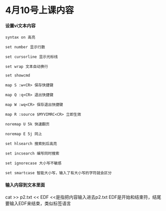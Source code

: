 # 4月10号上课内容
#### 设置vi文本内容

```
syntax on 高亮

set number 显示行数

set cursorline 显示光标线

set wrap 文本自动换行

set showcmd 

map S :w<CR> 保存快捷键

map Q :q<CR> 退出快捷键

map W :wq<CR> 保存退出快捷键

map R :source $MYVIMRC<CR> 立即生效

noremap U 5k 快速翻页

noremap E 5j 同上

set hlsearch 搜索到后高亮

set incsearch 编写同时搜索

set ignorecase 大小写不敏感

set smartcase 智能大小写，输入了有大小写的字符就会区分
```

#### 输入内容到文本里面
cat >> p2.txt << EDF <<是指把内容输入进去p2.txt EDF是开始和结束符，结尾要输入EDF来结束，类似标签语言